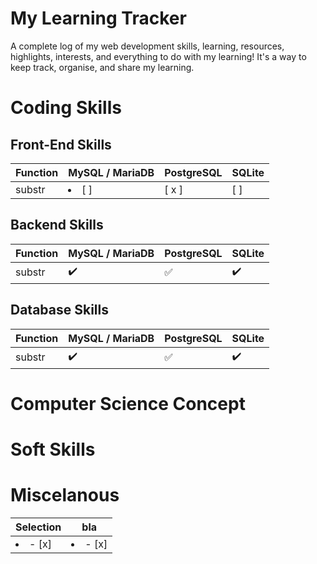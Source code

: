 # My Learning Tracker
A complete log of my web development skills, learning, resources, highlights, interests, and everything to do with my learning! 
It's a way to keep track, organise, and share my learning.


# Coding Skills
  ## Front-End Skills
  
Function | MySQL / MariaDB | PostgreSQL | SQLite
:------------ | :-------------| :-------------| :-------------
substr | <li>[ ]</li> |  [ x ] | [ ]</li>
  
  ## Backend Skills
  
Function | MySQL / MariaDB | PostgreSQL | SQLite
:------------ | :-------------| :-------------| :-------------
substr | :heavy_check_mark: |  :white_check_mark: | :heavy_check_mark:
  
  ## Database Skills
  
Function | MySQL / MariaDB | PostgreSQL | SQLite
:------------ | :-------------| :-------------| :-------------
substr | :heavy_check_mark: |  :white_check_mark: | :heavy_check_mark:

# Computer Science Concept

# Soft Skills

# Miscelanous



| Selection |    bla    |
| --------- | ------ |
| <li>- [x] </li> | <li>- [x] </li> |
